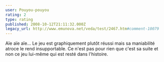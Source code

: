 ```yaml
---
user: Pouyou-pouyou
rating: 2
type: rating
published: 2008-10-12T21:11:32.000Z
legacy_url: http://www.emunova.net/veda/test/2467.htm#comment-10079
---
```

Aïe aïe aïe... Le jeu est graphiquement plutôt réussi mais sa maniabilité atroce le rend insupportable. Ce n'est pas pour rien que c'est sa suite et non ce jeu lui-même qui est resté dans l'histoire.